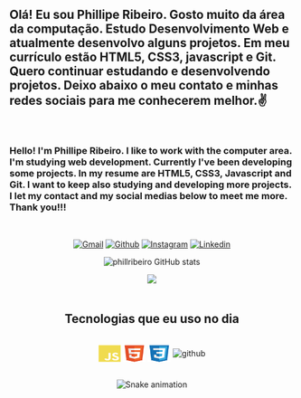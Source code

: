 ## Olá! Eu sou Phillipe Ribeiro. Gosto muito da área da computação. Estudo Desenvolvimento Web e atualmente desenvolvo alguns projetos. Em meu currículo estão HTML5, CSS3, javascript e Git. Quero continuar estudando e desenvolvendo projetos. Deixo abaixo o meu contato e minhas redes sociais para me conhecerem melhor.✌️
<br/>

### Hello! I'm Phillipe Ribeiro. I like to work with the computer area. I'm studying web development. Currently I've been developing some projects. In my resume are HTML5, CSS3, Javascript and Git. I want to keep also studying and developing more projects. I let my contact and my social medias below to meet me more. Thank you!!!
<br/>

<div align="center">

[![Gmail](https://img.shields.io/badge/Gmail-D14836?style=for-the-badge&logo=gmail&logoColor=white)](https://phillrocha@gmail.com)
[![Github](https://img.shields.io/badge/GitHub-100000?style=for-the-badge&logo=github&logoColor=white)](https://github.com/phillribeiro)
[![Instagram](https://img.shields.io/badge/Instagram-E4405F?style=for-the-badge&logo=instagram&logoColor=white)](https://www.instagram.com/phillipe_rocha10/)
[![Linkedin](https://img.shields.io/badge/LinkedIn-0077B5?style=for-the-badge&logo=linkedin&logoColor=white)](https://www.linkedin.com/in/phillipe-ribeiro-rocha-682a8b203/)

![phillribeiro GitHub stats](https://github-readme-stats.vercel.app/api?username=phillribeiro&show_icons=true&theme=radical)

<img height="150em" src="https://github-readme-stats.vercel.app/api/top-langs/?username=phillribeiro&theme=radical&hide_border=false&&layout=compact"/>

<div align="center" valign="top"><br>

## Tecnologias que eu uso no dia 
<br/>

  <img align="center" alt="Js" height="30" width="40" src="https://raw.githubusercontent.com/devicons/devicon/master/icons/javascript/javascript-plain.svg">
  <img align="center" alt="HTML" height="30" width="40" src="https://raw.githubusercontent.com/devicons/devicon/master/icons/html5/html5-original.svg">
  <img align="center" alt="CSS" height="30" width="40" src="https://raw.githubusercontent.com/devicons/devicon/master/icons/css3/css3-original.svg">
  <img align="center" alt="github" height="35" width="35" src="https://cdn-icons-png.flaticon.com/512/25/25231.png">
</div><br>

<div align="center">

  ![Snake animation](https://github.com/danielbped/danielbped/blob/output/github-contribution-grid-snake.svg)
  
</div>
